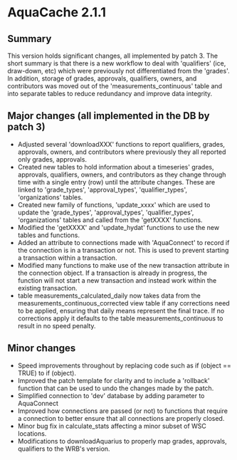 # AquaCache 2.1.1

## Summary

This version holds significant changes, all implemented by patch 3. The short summary is that there is a new workflow to deal with 'qualifiers' (ice, draw-down, etc) which were previously not differentiated from the 'grades'. In addition, storage of grades, approvals, qualifiers, owners, and contributors was moved out of the 'measurements_continuous' table and into separate tables to reduce redundancy and improve data integrity.

## Major changes (all implemented in the DB by patch 3)

-   Adjusted several 'downloadXXX' functions to report qualifiers, grades, approvals, owners, and contributors where previously they all reported only grades, approvals.
-   Created new tables to hold information about a timeseries' grades, approvals, qualifiers, owners, and contributors as they change through time with a single entry (row) until the attribute changes. These are linked to 'grade_types', 'approval_types', 'qualifier_types', 'organizations' tables.
-   Created new family of functions, 'update_xxxx' which are used to update the 'grade_types', 'approval_types', 'qualifier_types', 'organizations' tables and called from the 'getXXXX' functions.
-   Modified the 'getXXXX' and 'update_hydat' functions to use the new tables and functions.
-   Added an attribute to connections made with 'AquaConnect' to record if the connection is in a transaction or not. This is used to prevent starting a transaction within a transaction.
-   Modified many functions to make use of the new transaction attribute in the connection object. If a transaction is already in progress, the function will not start a new transaction and instead work within the existing transaction.
-   table measurements_calculated_daily now takes data from the measurements_continuous_corrected view table if any corrections need to be applied, ensuring that daily means represent the final trace. If no corrections apply it defaults to the table measurements_continuous to result in no speed penalty.

## Minor changes

-   Speed improvements throughout by replacing code such as if (object == TRUE) to if (object).
-   Improved the patch template for clarity and to include a 'rollback' function that can be used to undo the changes made by the patch.
-   Simplified connection to 'dev' database by adding parameter to AquaConnect
-   Improved how connections are passed (or not) to functions that require a connection to better ensure that all connections are properly closed.
-   Minor bug fix in calculate_stats affecting a minor subset of WSC locations.
-   Modifications to downloadAquarius to properly map grades, approvals, qualifiers to the WRB's version.
